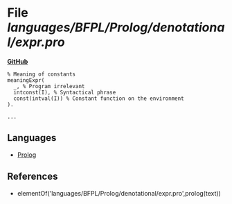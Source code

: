 # File _languages/BFPL/Prolog/denotational/expr.pro_
**[GitHub](https://github.com/softlang/yas/blob/master/languages/BFPL/Prolog/denotational/expr.pro)**
```
% Meaning of constants
meaningExpr(
  _, % Program irrelevant
  intconst(I), % Syntactical phrase
  const(intval(I)) % Constant function on the environment
).

...
```

## Languages
* [Prolog](../languages/Prolog.md)

## References
* elementOf('languages/BFPL/Prolog/denotational/expr.pro',prolog(text))

